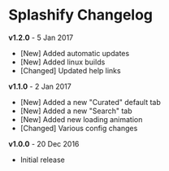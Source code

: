 # Splashify Changelog

**v1.2.0** - 5 Jan 2017
* [New] Added automatic updates
* [New] Added linux builds
* [Changed] Updated help links

**v1.1.0** - 2 Jan 2017
* [New] Added a new "Curated" default tab
* [New] Added a new "Search" tab
* [New] Added new loading animation
* [Changed] Various config changes

**v1.0.0** - 20 Dec 2016
* Initial release
